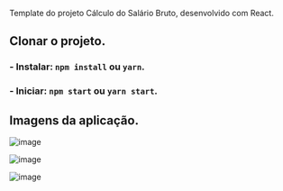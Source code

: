 

Template do projeto Cálculo do Salário Bruto, desenvolvido com React.

## Clonar o projeto.

### - Instalar: `npm install` ou `yarn`.

### - Iniciar: `npm start` ou `yarn start`.

## Imagens da aplicação.



![image](https://user-images.githubusercontent.com/90730383/154768467-10da4098-0085-4d78-8dda-bce9e1da741e.png)



![image](https://user-images.githubusercontent.com/90730383/154767858-7ca95ec5-b93f-436f-ab20-2693fdce7b93.png)



![image](https://user-images.githubusercontent.com/90730383/154768868-7f12ca9d-48f7-482d-994b-5168143658e8.png)


